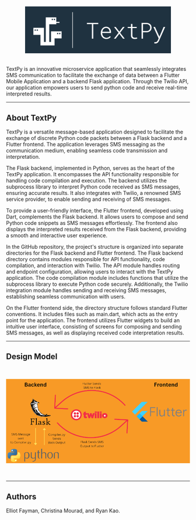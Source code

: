 <p align="center">
  <img src="TextPyLogo.png" width="400">
</p>

<br>
TextPy is an innovative microservice application that seamlessly integrates SMS communication to facilitate the exchange of data between a Flutter Mobile Application and a backend Flask application. Through the Twilio API, our application empowers users to send python code and receive real-time interpreted results. 
<br>

---

## About TextPy

TextPy is a versatile message-based application designed to facilitate the exchange of discrete Python code packets between a Flask backend and a Flutter frontend. The application leverages SMS messaging as the communication medium, enabling seamless code transmission and interpretation.

The Flask backend, implemented in Python, serves as the heart of the TextPy application. It encompasses the API functionality responsible for handling code compilation and execution. The backend utilizes the subprocess library to interpret Python code received as SMS messages, ensuring accurate results. It also integrates with Twilio, a renowned SMS service provider, to enable sending and receiving of SMS messages.

To provide a user-friendly interface, the Flutter frontend, developed using Dart, complements the Flask backend. It allows users to compose and send Python code snippets as SMS messages effortlessly. The frontend also displays the interpreted results received from the Flask backend, providing a smooth and interactive user experience.

In the GitHub repository, the project's structure is organized into separate directories for the Flask backend and Flutter frontend. The Flask backend directory contains modules responsible for API functionality, code compilation, and interaction with Twilio. The API module handles routing and endpoint configuration, allowing users to interact with the TextPy application. The code compilation module includes functions that utilize the subprocess library to execute Python code securely. Additionally, the Twilio integration module handles sending and receiving SMS messages, establishing seamless communication with users.

On the Flutter frontend side, the directory structure follows standard Flutter conventions. It includes files such as main.dart, which acts as the entry point for the application. The frontend utilizes Flutter widgets to build an intuitive user interface, consisting of screens for composing and sending SMS messages, as well as displaying received code interpretation results.
<br>

---


## Design Model
<br>
<p align="center">
  <img src="DesignModel.png" width="900">
</p>

<br>

---

## Authors

Elliot Fayman, Christina Mourad, and Ryan Kao.
